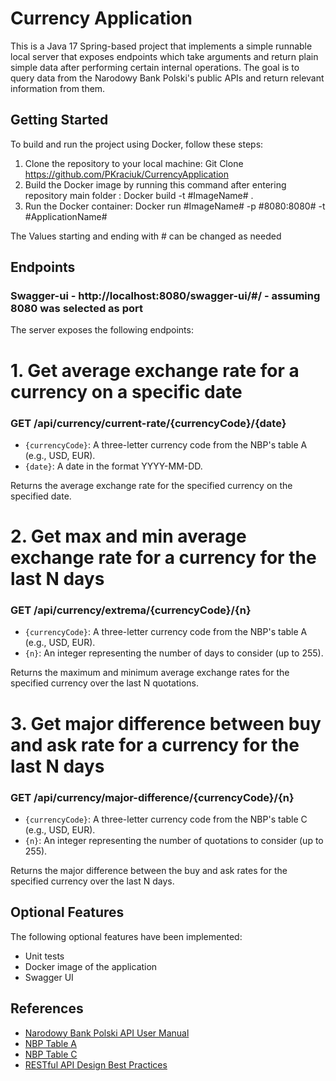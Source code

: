 # Currency Application

This is a Java 17 Spring-based project that implements a simple runnable local server that exposes endpoints which take arguments and return plain simple data after performing certain internal operations. The goal is to query data from the Narodowy Bank Polski's public APIs and return relevant information from them.

## Getting Started

To build and run the project using Docker, follow these steps:

1. Clone the repository to your local machine: Git Clone https://github.com/PKraciuk/CurrencyApplication
2. Build the Docker image by running this command after entering repository main folder : Docker build -t #ImageName# .
3. Run the Docker container: Docker run #ImageName# -p #8080:8080# -t #ApplicationName#

The Values starting and ending with # can be changed as needed

## Endpoints
### Swagger-ui - http://localhost:8080/swagger-ui/#/ - assuming 8080 was selected as port

The server exposes the following endpoints:

# 1. Get average exchange rate for a currency on a specific date
### GET /api/currency/current-rate/{currencyCode}/{date}
- `{currencyCode}`: A three-letter currency code from the NBP's table A (e.g., USD, EUR).
- `{date}`: A date in the format YYYY-MM-DD.

Returns the average exchange rate for the specified currency on the specified date.


# 2. Get max and min average exchange rate for a currency for the last N days
### GET /api/currency/extrema/{currencyCode}/{n}
- `{currencyCode}`: A three-letter currency code from the NBP's table A (e.g., USD, EUR).
- `{n}`: An integer representing the number of days to consider (up to 255).

Returns the maximum and minimum average exchange rates for the specified currency over the last N quotations.


# 3. Get major difference between buy and ask rate for a currency for the last N days
### GET /api/currency/major-difference/{currencyCode}/{n}

- `{currencyCode}`: A three-letter currency code from the NBP's table C (e.g., USD, EUR).
- `{n}`: An integer representing the number of quotations to consider (up to 255).

Returns the major difference between the buy and ask rates for the specified currency over the last N days.

## Optional Features

The following optional features have been implemented:

- Unit tests
- Docker image of the application
- Swagger UI 

## References

- [Narodowy Bank Polski API User Manual](http://api.nbp.pl/)
- [NBP Table A](https://nbp.pl/en/statistic-and-financial-reporting/rates/table-a/)
- [NBP Table C](https://nbp.pl/en/statistic-and-financial-reporting/rates/table-c/)
- [RESTful API Design Best Practices](https://learn.microsoft.com/en-us/azure/architecture/best-practices/api-design)